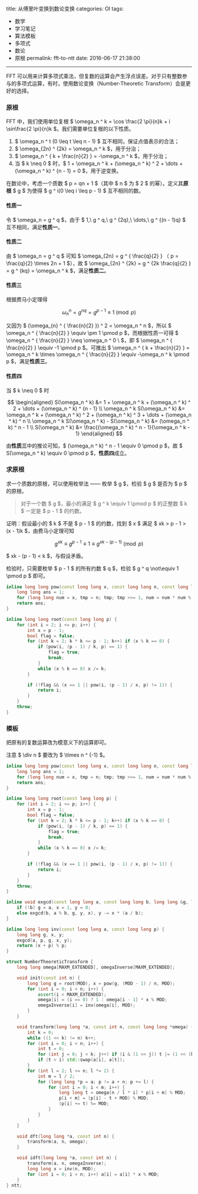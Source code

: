 title: 从傅里叶变换到数论变换
categories: OI
tags: 
  - 数学
  - 学习笔记
  - 算法模板
  - 多项式
  - 数论
  - 原根
permalink: fft-to-ntt
date: 2016-06-17 21:38:00
---

FFT 可以用来计算多项式乘法，但复数的运算会产生浮点误差。对于只有整数参与的多项式运算，有时，使用数论变换（Number-Theoretic Transform）会是更好的选择。

<!-- more -->

### 原根
FFT 中，我们使用单位复根 $ \omega_n ^ k = \cos \frac{2 \pi}{n}k + i \sin\frac{2 \pi}{n}k $。我们需要单位复根的以下性质。

1. $ \omega_n ^ t (0 \leq t \leq n - 1) $ 互不相同，保证点值表示的合法；
2. $ \omega_{2n} ^ {2k} = \omega_n ^ k $，用于分治；
3. $ \omega_n ^ { k + \frac{n}{2} } = -\omega_n ^ k $，用于分治；
3. 当 $ k \neq 0 $ 时，$ 1 + \omega_n ^ k + (\omega_n ^ k) ^ 2 + \dots + (\omega_n ^ k) ^ {n - 1} = 0 $，用于逆变换。

在数论中，考虑一个质数 $ p = qn + 1 $（其中 $ n $ 为 $ 2 $ 的幂）。定义其**原根** $ g $ 为使得 $ g ^ i(0 \leq i \leq p - 1) $ 互不相同的数。

#### 性质一

令 $ \omega_n = g ^ q $，由于 $ 1,\ g ^ q,\ g ^ {2q},\ \dots,\ g ^ {(n - 1)q} $ 互不相同，满足**性质一**。

#### 性质二

由 $ \omega_n = g ^ q $ 可知 $ \omega_{2n} = g ^ { \frac{q}{2} } $（$ p = \frac{q}{2} \times 2n + 1 $），故 $ \omega_{2n} ^ {2k} = g ^ {2k \frac{q}{2} } = g ^ {kq} = \omega_n ^ k $，满足**性质二**。

#### 性质三

根据费马小定理得

$$ \omega_n ^ n = g ^ {nq} = g ^ {p - 1} \equiv 1 \pmod p $$

又因为 $ (\omega_{n} ^ { \frac{n}{2} }) ^ 2 = \omega_n ^ n $，所以 $ \omega_n ^ { \frac{n}{2} } \equiv \pm 1 \pmod p $，而根据性质一可得 $ \omega_n ^ { \frac{n}{2} } \neq \omega_n ^ 0 \ $，即 $ \omega_n ^ { \frac{n}{2} } \equiv -1 \pmod p $。可推出 $ \omega_n ^ { k + \frac{n}{2} } = \omega_n ^ k \times \omega_n ^ { \frac{n}{2} } \equiv -\omega_n ^ k \pmod p $，满足**性质三**。

#### 性质四
当 $ k \neq 0 $ 时

$$
\begin{aligned}
S(\omega_n ^ k) &= 1 + \omega_n ^ k + (\omega_n ^ k) ^ 2 + \dots + (\omega_n ^ k) ^ {n - 1} \\
\omega_n ^ k S(\omega_n ^ k) &= \omega_n ^ k + (\omega_n ^ k) ^ 2 + (\omega_n ^ k) ^ 3 + \dots + (\omega_n ^ k) ^ n \\
\omega_n ^ k S(\omega_n ^ k) - S(\omega_n ^ k) &= (\omega_n ^ k) ^ n - 1 \\
S(\omega_n ^ k) &= \frac{(\omega_n ^ k) ^ n - 1}{\omega_n ^ k - 1}
\end{aligned}
$$

由**性质三**中的推论可知，$ (\omega_n ^ k) ^ n - 1 \equiv 0 \pmod p $，故 $ S(\omega_n ^ k) \equiv 0  \pmod p $，**性质四**成立。

### 求原根
求一个质数的原根，可以使用枚举法 —— 枚举 $ g $，检验 $ g $ 是否为 $ p $ 的原根。

> 对于一个数 $ g $，最小的满足 $ g ^ k \equiv 1 \pmod p $ 的正整数 $ k $ 一定是 $ p - 1 $ 的约数。

证明：假设最小的 $ k $ 不是 $ p - 1 $ 的约数，找到 $ x $ 满足 $ xk > p - 1 > (x - 1)k $，由费马小定理可知

$$ g ^ {xk} \equiv g ^ {p - 1} \equiv 1 \equiv g ^ {xk - (p - 1)} \pmod p $$

$ xk - (p - 1) < k $，与假设矛盾。

检验时，只需要枚举 $ p - 1 $ 的所有约数 $ q $，检验 $ g ^ q \not\equiv 1 \pmod p $ 即可。

```c++
inline long long pow(const long long x, const long long n, const long long p) {
	long long ans = 1;
	for (long long num = x, tmp = n; tmp; tmp >>= 1, num = num * num % p) if (tmp & 1) ans = ans * num % p;
	return ans;
}

inline long long root(const long long p) {
	for (int i = 2; i <= p; i++) {
		int x = p - 1;
		bool flag = false;
		for (int k = 2; k * k <= p - 1; k++) if (x % k == 0) {
			if (pow(i, (p - 1) / k, p) == 1) {
				flag = true;
				break;
			}
			while (x % k == 0) x /= k;
		}

		if (!flag && (x == 1 || pow(i, (p - 1) / x, p) != 1)) {
			return i;
		}
	}
	throw;
}
```

### 模板
把原有的复数运算改为模意义下的运算即可。

注意 $ \div n $ 要改为 $ \times n ^ {-1} $。

```c++
inline long long pow(const long long x, const long long n, const long long p) {
	long long ans = 1;
	for (long long num = x, tmp = n; tmp; tmp >>= 1, num = num * num % p) if (tmp & 1) ans = ans * num % p;
	return ans;
}

inline long long root(const long long p) {
	for (int i = 2; i <= p; i++) {
		int x = p - 1;
		bool flag = false;
		for (int k = 2; k * k <= p - 1; k++) if (x % k == 0) {
			if (pow(i, (p - 1) / k, p) == 1) {
				flag = true;
				break;
			}
			while (x % k == 0) x /= k;
		}

		if (!flag && (x == 1 || pow(i, (p - 1) / x, p) != 1)) {
			return i;
		}
	}
	throw;
}

inline void exgcd(const long long a, const long long b, long long &g, long long &x, long long &y) {
	if (!b) g = a, x = 1, y = 0;
	else exgcd(b, a % b, g, y, x), y -= x * (a / b);
}

inline long long inv(const long long a, const long long p) {
	long long g, x, y;
	exgcd(a, p, g, x, y);
	return (x + p) % p;
}

struct NumberTheoreticTransform {
	long long omega[MAXM_EXTENDED], omegaInverse[MAXM_EXTENDED];

	void init(const int n) {
		long long g = root(MOD), x = pow(g, (MOD - 1) / n, MOD);
		for (int i = 0; i < n; i++) {
			assert(i < MAXM_EXTENDED);
			omega[i] = (i == 0) ? 1 : omega[i - 1] * x % MOD;
			omegaInverse[i] = inv(omega[i], MOD);
		}
	}

	void transform(long long *a, const int n, const long long *omega) {
		int k = 0;
		while ((1 << k) != n) k++;
		for (int i = 0; i < n; i++) {
			int t = 0;
			for (int j = 0; j < k; j++) if (i & (1 << j)) t |= (1 << (k - j - 1));
			if (t > i) std::swap(a[i], a[t]);
		}
		for (int l = 2; l <= n; l *= 2) {
			int m = l / 2;
			for (long long *p = a; p != a + n; p += l) {
				for (int i = 0; i < m; i++) {
					long long t = omega[n / l * i] * p[i + m] % MOD;
					p[i + m] = (p[i] - t + MOD) % MOD;
					(p[i] += t) %= MOD;
				}
			}
		}
	}

	void dft(long long *a, const int n) {
		transform(a, n, omega);
	}

	void idft(long long *a, const int n) {
		transform(a, n, omegaInverse);
		long long x = inv(n, MOD);
		for (int i = 0; i < n; i++) a[i] = a[i] * x % MOD;
	}
} ntt;
```
